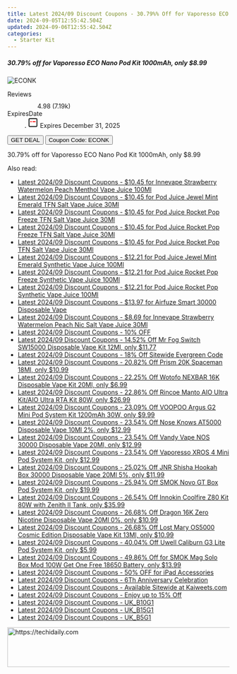 ```yaml
---
title: Latest 2024/09 Discount Coupons - 30.79%% Off for Vaporesso ECO Nano Pod Kit 1000mAh, only $8.99
date: 2024-09-05T12:55:42.504Z
updated: 2024-09-06T12:55:42.504Z
categories:
  - Starter Kit
---
```



<div class="max-w-4xl mx-auto grid grid-cols-1 lg:max-w-5xl lg:gap-x-20 lg:grid-cols-2">
  <div class="relative p-3 col-start-1 row-start-1 flex flex-col-reverse rounded-lg bg-gradient-to-t from-black/75 via-black/0 sm:bg-none sm:row-start-2 sm:p-0 lg:row-start-1">
    <h5 class="mt-1 text-lg font-semibold text-white sm:text-slate-900 md:text-2xl dark:sm:text-white">30.79% off for Vaporesso ECO Nano Pod Kit 1000mAh, only $8.99</h5>
  </div>
  
  <div class="col-start-1 col-end-3 row-start-1 grid gap-4 sm:mb-6 sm:grid-cols-4 lg:col-start-2 lg:row-span-6 lg:row-end-6 lg:mb-0 lg:gap-6">
      <img src="https://static.shareasale.com/image/90958/deal/000000_16883664184875.png" onClick="javascript:window.open(decodeURIComponent('https%3A%2F%2Fwww.shareasale.com%2Fu.cfm%3Fd%3D1041571%26m%3D90958%26u%3D4338022'), '_blank');void(0);" alt="ECONK" class="h-60 w-full rounded-lg object-cover sm:col-span-2 sm:h-52 lg:col-span-full" loading="lazy" />
    
  </div>
  <dl class="row-start-2 mt-4 flex items-center text-xs font-medium sm:row-start-3 sm:mt-1 md:mt-2.5 lg:row-start-2">
    <dt class="sr-only">Reviews</dt>
    <dd class="flex items-center text-indigo-600 dark:text-indigo-400">
      <svg width="24" height="24" fill="none" aria-hidden="true" class="mr-1 stroke-current dark:stroke-indigo-500">
        <path d="m12 5 2 5h5l-4 4 2.103 5L12 16l-5.103 3L9 14l-4-4h5l2-5Z" stroke-width="2" stroke-linecap="round" stroke-linejoin="round" />
      </svg>
      <span>4.98 <span class="font-normal text-slate-400">(7.19k)</span></span>
    </dd>
    <dt class="sr-only">ExpiresDate</dt>
    <dd class="flex items-center">
      <svg width="2" height="2" aria-hidden="true" fill="currentColor" class="mx-3 text-slate-300">
        <circle cx="1" cy="1" r="1" />
      </svg>
      <svg width="24" height="24" viewBox="0 0 24 24" fill="none" stroke="currentColor" stroke-width="2">
        <rect x="3" y="3" width="18" height="18" rx="2" fill="#fff" />
        <path d="M6 10L18 10" stroke="red" stroke-width="2" fill="none" />
        <path d="M10 6L10 18" stroke="#fff" stroke-width="2" fill="none" />
      </svg>
      Expires December 31, 2025    </dd>
  </dl>
  <div class="col-start-1 row-start-3 mt-4 self-center sm:col-start-2 sm:row-span-2 sm:row-start-2 sm:mt-0 lg:col-start-1 lg:row-start-3 lg:row-end-4 lg:mt-6">
    <button type="button" onClick="javascript:window.open(decodeURIComponent('https%3A%2F%2Fwww.shareasale.com%2Fu.cfm%3Fd%3D1041571%26m%3D90958%26u%3D4338022'), '_blank');void(0);" class="rounded-lg bg-red-600 px-3 py-2 text-sm font-medium leading-6 text-white">GET DEAL</button>
    <button type="button" onClick="javascript:window.open(decodeURIComponent('https%3A%2F%2Fwww.shareasale.com%2Fu.cfm%3Fd%3D1041571%26m%3D90958%26u%3D4338022'), '_blank');void(0);" class="border-dashed border-2 border-indigo-600 bg-green-100 text-sm leading-6 font-medium py-2 px-3 rounded-lg">Coupon Code: ECONK</button>
  </div>
  <p class="col-start-1 mt-4 text-sm leading-6 sm:col-span-2 lg:col-span-1 lg:row-start-4 lg:mt-6 dark:text-slate-400">
    30.79% off for Vaporesso ECO Nano Pod Kit 1000mAh, only $8.99 
  </p>
</div>
<span class="atpl-alsoreadstyle">Also read:</span>
<div><ul>
<li><a href="https://coupons.techidaily.com/coupon-1230718-share-59344-sale/"><u>Latest 2024/09 Discount Coupons - $10.45 for Innevape Strawberry Watermelon Peach Menthol Vape Juice 100Ml</u></a></li>
<li><a href="https://coupons.techidaily.com/coupon-1230711-share-59344-sale/"><u>Latest 2024/09 Discount Coupons - $10.45 for Pod Juice Jewel Mint Emerald TFN Salt Vape Juice 30Ml</u></a></li>
<li><a href="https://coupons.techidaily.com/coupon-1230712-share-59344-sale/"><u>Latest 2024/09 Discount Coupons - $10.45 for Pod Juice Rocket Pop Freeze TFN Salt Vape Juice 30Ml</u></a></li>
<li><a href="https://coupons.techidaily.com/coupon-1230713-share-59344-sale/"><u>Latest 2024/09 Discount Coupons - $10.45 for Pod Juice Rocket Pop Freeze TFN Salt Vape Juice 30Ml</u></a></li>
<li><a href="https://coupons.techidaily.com/coupon-1230714-share-59344-sale/"><u>Latest 2024/09 Discount Coupons - $10.45 for Pod Juice Rocket Pop TFN Salt Vape Juice 30Ml</u></a></li>
<li><a href="https://coupons.techidaily.com/coupon-1230715-share-59344-sale/"><u>Latest 2024/09 Discount Coupons - $12.21 for Pod Juice Jewel Mint Emerald Synthetic Vape Juice 100Ml</u></a></li>
<li><a href="https://coupons.techidaily.com/coupon-1230716-share-59344-sale/"><u>Latest 2024/09 Discount Coupons - $12.21 for Pod Juice Rocket Pop Freeze Synthetic Vape Juice 100Ml</u></a></li>
<li><a href="https://coupons.techidaily.com/coupon-1230717-share-59344-sale/"><u>Latest 2024/09 Discount Coupons - $12.21 for Pod Juice Rocket Pop Synthetic Vape Juice 100Ml</u></a></li>
<li><a href="https://coupons.techidaily.com/coupon-1230734-share-59344-sale/"><u>Latest 2024/09 Discount Coupons - $13.97 for Airfuze Smart 30000 Disposable Vape</u></a></li>
<li><a href="https://coupons.techidaily.com/coupon-1230719-share-59344-sale/"><u>Latest 2024/09 Discount Coupons - $8.69 for Innevape Strawberry Watermelon Peach Nic Salt Vape Juice 30Ml</u></a></li>
<li><a href="https://coupons.techidaily.com/coupon-1079073-share-110294-sale/"><u>Latest 2024/09 Discount Coupons - 10% OFF</u></a></li>
<li><a href="https://coupons.techidaily.com/coupon-1100828-share-90958-sale/"><u>Latest 2024/09 Discount Coupons - 14.52% Off Mr Fog Switch SW15000 Disposable Vape Kit 12Ml, only $11.77</u></a></li>
<li><a href="https://coupons.techidaily.com/coupon-985313-share-80610-sale/"><u>Latest 2024/09 Discount Coupons - 18% Off Sitewide Evergreen Code</u></a></li>
<li><a href="https://coupons.techidaily.com/coupon-1100142-share-90958-sale/"><u>Latest 2024/09 Discount Coupons - 20.82% Off Prism 20K Spaceman 18Ml, only $10.99</u></a></li>
<li><a href="https://coupons.techidaily.com/coupon-1109763-share-90958-sale/"><u>Latest 2024/09 Discount Coupons - 22.25% Off Wotofo NEXBAR 16K Disposable Vape Kit 20Ml, only $6.99</u></a></li>
<li><a href="https://coupons.techidaily.com/coupon-1099938-share-90958-sale/"><u>Latest 2024/09 Discount Coupons - 22.86% Off Rincoe Manto AIO Ultra Kit/AIO Ultra RTA Kit 80W, only $26.99</u></a></li>
<li><a href="https://coupons.techidaily.com/coupon-1113843-share-90958-sale/"><u>Latest 2024/09 Discount Coupons - 23.09% Off VOOPOO Argus G2 Mini Pod System Kit 1200mAh 30W, only $9.99</u></a></li>
<li><a href="https://coupons.techidaily.com/coupon-1230038-share-90958-sale/"><u>Latest 2024/09 Discount Coupons - 23.54% Off Nose Knows AT5000 Disposable Vape 10Ml 2%, only $12.99</u></a></li>
<li><a href="https://coupons.techidaily.com/coupon-1230040-share-90958-sale/"><u>Latest 2024/09 Discount Coupons - 23.54% Off Vandy Vape NOS 30000 Disposable Vape 20Ml, only $12.99</u></a></li>
<li><a href="https://coupons.techidaily.com/coupon-1106333-share-90958-sale/"><u>Latest 2024/09 Discount Coupons - 23.54% Off Vaporesso XROS 4 Mini Pod System Kit, only $12.99</u></a></li>
<li><a href="https://coupons.techidaily.com/coupon-1230039-share-90958-sale/"><u>Latest 2024/09 Discount Coupons - 25.02% Off JNR Shisha Hookah Box 30000 Disposable Vape 20Ml 5%, only $11.99</u></a></li>
<li><a href="https://coupons.techidaily.com/coupon-1230037-share-90958-sale/"><u>Latest 2024/09 Discount Coupons - 25.94% Off SMOK Novo GT Box Pod System Kit, only $19.99</u></a></li>
<li><a href="https://coupons.techidaily.com/coupon-817186-share-90958-sale/"><u>Latest 2024/09 Discount Coupons - 26.54% Off Innokin Coolfire Z80 Kit 80W with Zenith II Tank, only $35.99</u></a></li>
<li><a href="https://coupons.techidaily.com/coupon-1230243-share-90958-sale/"><u>Latest 2024/09 Discount Coupons - 26.68% Off Dragon 16K Zero Nicotine Disposable Vape 20Ml 0%, only $10.99</u></a></li>
<li><a href="https://coupons.techidaily.com/coupon-1088335-share-90958-sale/"><u>Latest 2024/09 Discount Coupons - 26.68% Off Lost Mary OS5000 Cosmic Edition Disposable Vape Kit 13Ml, only $10.99</u></a></li>
<li><a href="https://coupons.techidaily.com/coupon-1110992-share-90958-sale/"><u>Latest 2024/09 Discount Coupons - 40.04% Off Uwell Caliburn G3 Lite Pod System Kit, only $5.99</u></a></li>
<li><a href="https://coupons.techidaily.com/coupon-1028462-share-90958-sale/"><u>Latest 2024/09 Discount Coupons - 49.86% Off for SMOK Mag Solo Box Mod 100W Get One Free 18650 Battery, only $13.99</u></a></li>
<li><a href="https://coupons.techidaily.com/coupon-985312-share-80610-sale/"><u>Latest 2024/09 Discount Coupons - 50% OFF for iPad Accessories</u></a></li>
<li><a href="https://coupons.techidaily.com/coupon-1229848-share-97331-sale/"><u>Latest 2024/09 Discount Coupons - 6Th Anniversary Celebration</u></a></li>
<li><a href="https://coupons.techidaily.com/coupon-1229857-share-116593-sale/"><u>Latest 2024/09 Discount Coupons - Available Sitewide at Kaiweets.com</u></a></li>
<li><a href="https://coupons.techidaily.com/coupon-1230036-share-127720-sale/"><u>Latest 2024/09 Discount Coupons - Enjoy up to 15% Off</u></a></li>
<li><a href="https://coupons.techidaily.com/coupon-1231106-share-92020-sale/"><u>Latest 2024/09 Discount Coupons - UK_B10G1</u></a></li>
<li><a href="https://coupons.techidaily.com/coupon-1231107-share-92020-sale/"><u>Latest 2024/09 Discount Coupons - UK_B15G1</u></a></li>
<li><a href="https://coupons.techidaily.com/coupon-1231078-share-92020-sale/"><u>Latest 2024/09 Discount Coupons - UK_B5G1</u></a></li>
</ul></div>

<ins class="adsbygoogle"
      style="display:block"
      data-ad-client="ca-pub-7571918770474297"
      data-ad-slot="8358498916"
      data-ad-format="auto"
      data-full-width-responsive="true"></ins>
<!-- affiliate ads begin -->
<a href="https://ephamedtechinc.pxf.io/c/5597632/2136616/26400" target="_top" id="2136616">
  <img src="//a.impactradius-go.com/display-ad/26400-2136616" border="0" alt="https://techidaily.com" width="728" height="90"/>
</a>
<img height="0" width="0" src="https://ephamedtechinc.pxf.io/i/5597632/2136616/26400" style="position:absolute;visibility:hidden;" border="0" />
<!-- affiliate ads end -->